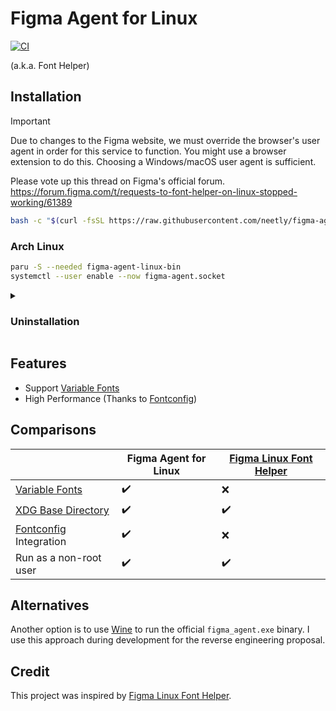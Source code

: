 # Figma Agent for Linux

[![CI](https://github.com/neetly/figma-agent-linux/actions/workflows/ci.yml/badge.svg)](https://github.com/neetly/figma-agent-linux/actions/workflows/ci.yml)

(a.k.a. Font Helper)

## Installation

> [!IMPORTANT]  
> Due to changes to the Figma website, we must override the browser's user agent
> in order for this service to function. You might use a browser extension to do
> this. Choosing a Windows/macOS user agent is sufficient.
>
> Please vote up this thread on Figma's official forum.  
> https://forum.figma.com/t/requests-to-font-helper-on-linux-stopped-working/61389

```sh
bash -c "$(curl -fsSL https://raw.githubusercontent.com/neetly/figma-agent-linux/main/scripts/install.sh)"
```

### Arch Linux

```sh
paru -S --needed figma-agent-linux-bin
systemctl --user enable --now figma-agent.socket
```

<details>
<summary><h3>Uninstallation</h3></summary>

```sh
systemctl --user disable --now figma-agent.{service,socket}
rm -rf ~/.local/share/figma-agent
rm -rf ~/.local/share/systemd/user/figma-agent.{service,socket}
```

</details>

## Features

- Support [Variable Fonts][]
- High Performance (Thanks to [Fontconfig][])

## Comparisons

|                            | Figma Agent for Linux | [Figma Linux Font Helper][] |
| -------------------------- | --------------------- | --------------------------- |
| [Variable Fonts][]         | ✔️                    | ❌                          |
| [XDG Base Directory][]     | ✔️                    | ✔️                          |
| [Fontconfig][] Integration | ✔️                    | ❌                          |
| Run as a non-root user     | ✔️                    | ✔️                          |

## Alternatives

Another option is to use [Wine][] to run the official `figma_agent.exe` binary.
I use this approach during development for the reverse engineering
proposal.

## Credit

This project was inspired by [Figma Linux Font Helper][].

[Variable Fonts]: https://www.figma.com/typography/variable-fonts/
[Fontconfig]: https://www.freedesktop.org/wiki/Software/fontconfig/
[XDG Base Directory]:
  https://specifications.freedesktop.org/basedir-spec/basedir-spec-latest.html
[Figma Linux Font Helper]:
  https://github.com/Figma-Linux/figma-linux-font-helper
[Wine]: https://www.winehq.org/
